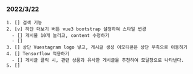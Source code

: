 ### 2022/3/22
    1. [] 검색 기능 
    2. [v] 하단 더보기 버튼 vue3 bootstrap 설정하여 스타일 변경
      - [] 게시물 10개 늘리고, content 수정하기
      - [] 
    3. [] 상단 Vuestagram logo 넣고, 게시글 생성 이모티콘은 상단 우측으로 이동하기
    4. [] Tensorflow 적용하기
      - [] 게시글 클릭 시, 관련 상품과 유사한 게시글을 추천하여 모달창으로 나타낸다.
    5. [] 